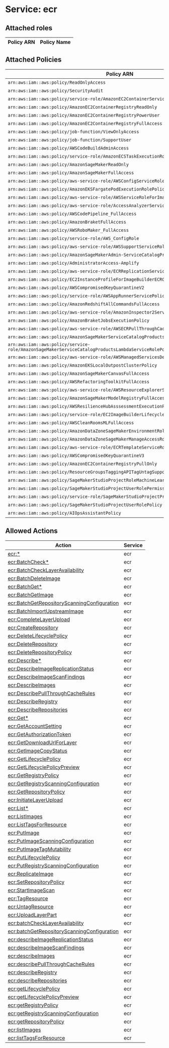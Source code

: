 # Service: ecr

## Attached roles

| Policy ARN | Policy Name |
|------------|-------------|
## Attached Policies

| Policy ARN | Policy Name |
|------------|-------------|
| `arn:aws:iam::aws:policy/ReadOnlyAccess` | [ReadOnlyAccess](../policies.md#readonlyaccess) |
| `arn:aws:iam::aws:policy/SecurityAudit` | [SecurityAudit](../policies.md#securityaudit) |
| `arn:aws:iam::aws:policy/service-role/AmazonEC2ContainerServiceforEC2Role` | [AmazonEC2ContainerServiceforEC2Role](../policies.md#amazonec2containerserviceforec2role) |
| `arn:aws:iam::aws:policy/AmazonEC2ContainerRegistryReadOnly` | [AmazonEC2ContainerRegistryReadOnly](../policies.md#amazonec2containerregistryreadonly) |
| `arn:aws:iam::aws:policy/AmazonEC2ContainerRegistryPowerUser` | [AmazonEC2ContainerRegistryPowerUser](../policies.md#amazonec2containerregistrypoweruser) |
| `arn:aws:iam::aws:policy/AmazonEC2ContainerRegistryFullAccess` | [AmazonEC2ContainerRegistryFullAccess](../policies.md#amazonec2containerregistryfullaccess) |
| `arn:aws:iam::aws:policy/job-function/ViewOnlyAccess` | [ViewOnlyAccess](../policies.md#viewonlyaccess) |
| `arn:aws:iam::aws:policy/job-function/SupportUser` | [SupportUser](../policies.md#supportuser) |
| `arn:aws:iam::aws:policy/AWSCodeBuildAdminAccess` | [AWSCodeBuildAdminAccess](../policies.md#awscodebuildadminaccess) |
| `arn:aws:iam::aws:policy/service-role/AmazonECSTaskExecutionRolePolicy` | [AmazonECSTaskExecutionRolePolicy](../policies.md#amazonecstaskexecutionrolepolicy) |
| `arn:aws:iam::aws:policy/AmazonSageMakerReadOnly` | [AmazonSageMakerReadOnly](../policies.md#amazonsagemakerreadonly) |
| `arn:aws:iam::aws:policy/AmazonSageMakerFullAccess` | [AmazonSageMakerFullAccess](../policies.md#amazonsagemakerfullaccess) |
| `arn:aws:iam::aws:policy/aws-service-role/AWSConfigServiceRolePolicy` | [AWSConfigServiceRolePolicy](../policies.md#awsconfigservicerolepolicy) |
| `arn:aws:iam::aws:policy/AmazonEKSFargatePodExecutionRolePolicy` | [AmazonEKSFargatePodExecutionRolePolicy](../policies.md#amazoneksfargatepodexecutionrolepolicy) |
| `arn:aws:iam::aws:policy/aws-service-role/AWSServiceRoleForImageBuilder` | [AWSServiceRoleForImageBuilder](../policies.md#awsserviceroleforimagebuilder) |
| `arn:aws:iam::aws:policy/aws-service-role/AccessAnalyzerServiceRolePolicy` | [AccessAnalyzerServiceRolePolicy](../policies.md#accessanalyzerservicerolepolicy) |
| `arn:aws:iam::aws:policy/AWSCodePipeline_FullAccess` | [AWSCodePipeline_FullAccess](../policies.md#awscodepipeline_fullaccess) |
| `arn:aws:iam::aws:policy/AmazonBraketFullAccess` | [AmazonBraketFullAccess](../policies.md#amazonbraketfullaccess) |
| `arn:aws:iam::aws:policy/AWSRoboMaker_FullAccess` | [AWSRoboMaker_FullAccess](../policies.md#awsrobomaker_fullaccess) |
| `arn:aws:iam::aws:policy/service-role/AWS_ConfigRole` | [AWS_ConfigRole](../policies.md#aws_configrole) |
| `arn:aws:iam::aws:policy/aws-service-role/AWSSupportServiceRolePolicy` | [AWSSupportServiceRolePolicy](../policies.md#awssupportservicerolepolicy) |
| `arn:aws:iam::aws:policy/AmazonSageMakerAdmin-ServiceCatalogProductsServiceRolePolicy` | [AmazonSageMakerAdmin-ServiceCatalogProductsServiceRolePolicy](../policies.md#amazonsagemakeradmin-servicecatalogproductsservicerolepolicy) |
| `arn:aws:iam::aws:policy/AdministratorAccess-Amplify` | [AdministratorAccess-Amplify](../policies.md#administratoraccess-amplify) |
| `arn:aws:iam::aws:policy/aws-service-role/ECRReplicationServiceRolePolicy` | [ECRReplicationServiceRolePolicy](../policies.md#ecrreplicationservicerolepolicy) |
| `arn:aws:iam::aws:policy/EC2InstanceProfileForImageBuilderECRContainerBuilds` | [EC2InstanceProfileForImageBuilderECRContainerBuilds](../policies.md#ec2instanceprofileforimagebuilderecrcontainerbuilds) |
| `arn:aws:iam::aws:policy/AWSCompromisedKeyQuarantineV2` | [AWSCompromisedKeyQuarantineV2](../policies.md#awscompromisedkeyquarantinev2) |
| `arn:aws:iam::aws:policy/service-role/AWSAppRunnerServicePolicyForECRAccess` | [AWSAppRunnerServicePolicyForECRAccess](../policies.md#awsapprunnerservicepolicyforecraccess) |
| `arn:aws:iam::aws:policy/AmazonRedshiftAllCommandsFullAccess` | [AmazonRedshiftAllCommandsFullAccess](../policies.md#amazonredshiftallcommandsfullaccess) |
| `arn:aws:iam::aws:policy/aws-service-role/AmazonInspector2ServiceRolePolicy` | [AmazonInspector2ServiceRolePolicy](../policies.md#amazoninspector2servicerolepolicy) |
| `arn:aws:iam::aws:policy/AmazonBraketJobsExecutionPolicy` | [AmazonBraketJobsExecutionPolicy](../policies.md#amazonbraketjobsexecutionpolicy) |
| `arn:aws:iam::aws:policy/aws-service-role/AWSECRPullThroughCache_ServiceRolePolicy` | [AWSECRPullThroughCache_ServiceRolePolicy](../policies.md#awsecrpullthroughcache_servicerolepolicy) |
| `arn:aws:iam::aws:policy/AmazonSageMakerServiceCatalogProductsCodeBuildServiceRolePolicy` | [AmazonSageMakerServiceCatalogProductsCodeBuildServiceRolePolicy](../policies.md#amazonsagemakerservicecatalogproductscodebuildservicerolepolicy) |
| `arn:aws:iam::aws:policy/service-role/AmazonSageMakerServiceCatalogProductsLambdaServiceRolePolicy` | [AmazonSageMakerServiceCatalogProductsLambdaServiceRolePolicy](../policies.md#amazonsagemakerservicecatalogproductslambdaservicerolepolicy) |
| `arn:aws:iam::aws:policy/aws-service-role/AWSManagedServicesDeploymentToolkitPolicy` | [AWSManagedServicesDeploymentToolkitPolicy](../policies.md#awsmanagedservicesdeploymenttoolkitpolicy) |
| `arn:aws:iam::aws:policy/AmazonEKSLocalOutpostClusterPolicy` | [AmazonEKSLocalOutpostClusterPolicy](../policies.md#amazonekslocaloutpostclusterpolicy) |
| `arn:aws:iam::aws:policy/AmazonSageMakerCanvasFullAccess` | [AmazonSageMakerCanvasFullAccess](../policies.md#amazonsagemakercanvasfullaccess) |
| `arn:aws:iam::aws:policy/AWSRefactoringToolkitFullAccess` | [AWSRefactoringToolkitFullAccess](../policies.md#awsrefactoringtoolkitfullaccess) |
| `arn:aws:iam::aws:policy/aws-service-role/AWSResourceExplorerServiceRolePolicy` | [AWSResourceExplorerServiceRolePolicy](../policies.md#awsresourceexplorerservicerolepolicy) |
| `arn:aws:iam::aws:policy/AmazonSageMakerModelRegistryFullAccess` | [AmazonSageMakerModelRegistryFullAccess](../policies.md#amazonsagemakermodelregistryfullaccess) |
| `arn:aws:iam::aws:policy/AWSResilienceHubAsssessmentExecutionPolicy` | [AWSResilienceHubAsssessmentExecutionPolicy](../policies.md#awsresiliencehubasssessmentexecutionpolicy) |
| `arn:aws:iam::aws:policy/service-role/EC2ImageBuilderLifecycleExecutionPolicy` | [EC2ImageBuilderLifecycleExecutionPolicy](../policies.md#ec2imagebuilderlifecycleexecutionpolicy) |
| `arn:aws:iam::aws:policy/AWSCleanRoomsMLFullAccess` | [AWSCleanRoomsMLFullAccess](../policies.md#awscleanroomsmlfullaccess) |
| `arn:aws:iam::aws:policy/AmazonDataZoneSageMakerEnvironmentRolePermissionsBoundary` | [AmazonDataZoneSageMakerEnvironmentRolePermissionsBoundary](../policies.md#amazondatazonesagemakerenvironmentrolepermissionsboundary) |
| `arn:aws:iam::aws:policy/AmazonDataZoneSageMakerManageAccessRolePolicy` | [AmazonDataZoneSageMakerManageAccessRolePolicy](../policies.md#amazondatazonesagemakermanageaccessrolepolicy) |
| `arn:aws:iam::aws:policy/aws-service-role/ECRTemplateServiceRolePolicy` | [ECRTemplateServiceRolePolicy](../policies.md#ecrtemplateservicerolepolicy) |
| `arn:aws:iam::aws:policy/AWSCompromisedKeyQuarantineV3` | [AWSCompromisedKeyQuarantineV3](../policies.md#awscompromisedkeyquarantinev3) |
| `arn:aws:iam::aws:policy/AmazonEC2ContainerRegistryPullOnly` | [AmazonEC2ContainerRegistryPullOnly](../policies.md#amazonec2containerregistrypullonly) |
| `arn:aws:iam::aws:policy/ResourceGroupsTaggingAPITagUntagSupportedResources` | [ResourceGroupsTaggingAPITagUntagSupportedResources](../policies.md#resourcegroupstaggingapitaguntagsupportedresources) |
| `arn:aws:iam::aws:policy/SageMakerStudioProjectRoleMachineLearningPolicy` | [SageMakerStudioProjectRoleMachineLearningPolicy](../policies.md#sagemakerstudioprojectrolemachinelearningpolicy) |
| `arn:aws:iam::aws:policy/SageMakerStudioProjectUserRolePermissionsBoundary` | [SageMakerStudioProjectUserRolePermissionsBoundary](../policies.md#sagemakerstudioprojectuserrolepermissionsboundary) |
| `arn:aws:iam::aws:policy/service-role/SageMakerStudioProjectProvisioningRolePolicy` | [SageMakerStudioProjectProvisioningRolePolicy](../policies.md#sagemakerstudioprojectprovisioningrolepolicy) |
| `arn:aws:iam::aws:policy/SageMakerStudioProjectUserRolePolicy` | [SageMakerStudioProjectUserRolePolicy](../policies.md#sagemakerstudioprojectuserrolepolicy) |
| `arn:aws:iam::aws:policy/AIOpsAssistantPolicy` | [AIOpsAssistantPolicy](../policies.md#aiopsassistantpolicy) |

## Allowed Actions

| Action | Service |
|--------|---------|
| [ecr:*](../actions.md#ecr:all) | ecr |
| [ecr:BatchCheck*](../actions.md#ecr:batchcheckall) | ecr |
| [ecr:BatchCheckLayerAvailability](../actions.md#ecr:batchchecklayeravailability) | ecr |
| [ecr:BatchDeleteImage](../actions.md#ecr:batchdeleteimage) | ecr |
| [ecr:BatchGet*](../actions.md#ecr:batchgetall) | ecr |
| [ecr:BatchGetImage](../actions.md#ecr:batchgetimage) | ecr |
| [ecr:BatchGetRepositoryScanningConfiguration](../actions.md#ecr:batchgetrepositoryscanningconfiguration) | ecr |
| [ecr:BatchImportUpstreamImage](../actions.md#ecr:batchimportupstreamimage) | ecr |
| [ecr:CompleteLayerUpload](../actions.md#ecr:completelayerupload) | ecr |
| [ecr:CreateRepository](../actions.md#ecr:createrepository) | ecr |
| [ecr:DeleteLifecyclePolicy](../actions.md#ecr:deletelifecyclepolicy) | ecr |
| [ecr:DeleteRepository](../actions.md#ecr:deleterepository) | ecr |
| [ecr:DeleteRepositoryPolicy](../actions.md#ecr:deleterepositorypolicy) | ecr |
| [ecr:Describe*](../actions.md#ecr:describeall) | ecr |
| [ecr:DescribeImageReplicationStatus](../actions.md#ecr:describeimagereplicationstatus) | ecr |
| [ecr:DescribeImageScanFindings](../actions.md#ecr:describeimagescanfindings) | ecr |
| [ecr:DescribeImages](../actions.md#ecr:describeimages) | ecr |
| [ecr:DescribePullThroughCacheRules](../actions.md#ecr:describepullthroughcacherules) | ecr |
| [ecr:DescribeRegistry](../actions.md#ecr:describeregistry) | ecr |
| [ecr:DescribeRepositories](../actions.md#ecr:describerepositories) | ecr |
| [ecr:Get*](../actions.md#ecr:getall) | ecr |
| [ecr:GetAccountSetting](../actions.md#ecr:getaccountsetting) | ecr |
| [ecr:GetAuthorizationToken](../actions.md#ecr:getauthorizationtoken) | ecr |
| [ecr:GetDownloadUrlForLayer](../actions.md#ecr:getdownloadurlforlayer) | ecr |
| [ecr:GetImageCopyStatus](../actions.md#ecr:getimagecopystatus) | ecr |
| [ecr:GetLifecyclePolicy](../actions.md#ecr:getlifecyclepolicy) | ecr |
| [ecr:GetLifecyclePolicyPreview](../actions.md#ecr:getlifecyclepolicypreview) | ecr |
| [ecr:GetRegistryPolicy](../actions.md#ecr:getregistrypolicy) | ecr |
| [ecr:GetRegistryScanningConfiguration](../actions.md#ecr:getregistryscanningconfiguration) | ecr |
| [ecr:GetRepositoryPolicy](../actions.md#ecr:getrepositorypolicy) | ecr |
| [ecr:InitiateLayerUpload](../actions.md#ecr:initiatelayerupload) | ecr |
| [ecr:List*](../actions.md#ecr:listall) | ecr |
| [ecr:ListImages](../actions.md#ecr:listimages) | ecr |
| [ecr:ListTagsForResource](../actions.md#ecr:listtagsforresource) | ecr |
| [ecr:PutImage](../actions.md#ecr:putimage) | ecr |
| [ecr:PutImageScanningConfiguration](../actions.md#ecr:putimagescanningconfiguration) | ecr |
| [ecr:PutImageTagMutability](../actions.md#ecr:putimagetagmutability) | ecr |
| [ecr:PutLifecyclePolicy](../actions.md#ecr:putlifecyclepolicy) | ecr |
| [ecr:PutRegistryScanningConfiguration](../actions.md#ecr:putregistryscanningconfiguration) | ecr |
| [ecr:ReplicateImage](../actions.md#ecr:replicateimage) | ecr |
| [ecr:SetRepositoryPolicy](../actions.md#ecr:setrepositorypolicy) | ecr |
| [ecr:StartImageScan](../actions.md#ecr:startimagescan) | ecr |
| [ecr:TagResource](../actions.md#ecr:tagresource) | ecr |
| [ecr:UntagResource](../actions.md#ecr:untagresource) | ecr |
| [ecr:UploadLayerPart](../actions.md#ecr:uploadlayerpart) | ecr |
| [ecr:batchCheckLayerAvailability](../actions.md#ecr:batchchecklayeravailability) | ecr |
| [ecr:batchGetRepositoryScanningConfiguration](../actions.md#ecr:batchgetrepositoryscanningconfiguration) | ecr |
| [ecr:describeImageReplicationStatus](../actions.md#ecr:describeimagereplicationstatus) | ecr |
| [ecr:describeImageScanFindings](../actions.md#ecr:describeimagescanfindings) | ecr |
| [ecr:describeImages](../actions.md#ecr:describeimages) | ecr |
| [ecr:describePullThroughCacheRules](../actions.md#ecr:describepullthroughcacherules) | ecr |
| [ecr:describeRegistry](../actions.md#ecr:describeregistry) | ecr |
| [ecr:describeRepositories](../actions.md#ecr:describerepositories) | ecr |
| [ecr:getLifecyclePolicy](../actions.md#ecr:getlifecyclepolicy) | ecr |
| [ecr:getLifecyclePolicyPreview](../actions.md#ecr:getlifecyclepolicypreview) | ecr |
| [ecr:getRegistryPolicy](../actions.md#ecr:getregistrypolicy) | ecr |
| [ecr:getRegistryScanningConfiguration](../actions.md#ecr:getregistryscanningconfiguration) | ecr |
| [ecr:getRepositoryPolicy](../actions.md#ecr:getrepositorypolicy) | ecr |
| [ecr:listImages](../actions.md#ecr:listimages) | ecr |
| [ecr:listTagsForResource](../actions.md#ecr:listtagsforresource) | ecr |